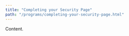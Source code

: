 ```yaml
---
title: "Completing your Security Page"
path: "/programs/completing-your-security-page.html"
---
```


Content.
